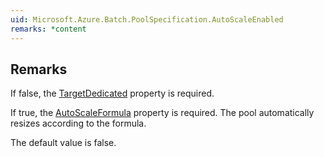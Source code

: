 ```yaml
---  
uid: Microsoft.Azure.Batch.PoolSpecification.AutoScaleEnabled  
remarks: *content  
---  
```

  
## Remarks  
 If false, the [TargetDedicated](assetId:///P:Microsoft.Azure.Batch.PoolSpecification.TargetDedicated?qualifyHint=False&autoUpgrade=True) property is required.  
  
 If true, the [AutoScaleFormula](assetId:///P:Microsoft.Azure.Batch.PoolSpecification.AutoScaleFormula?qualifyHint=False&autoUpgrade=True) property is required. The pool automatically resizes according to the formula.  
  
 The default value              is false.
